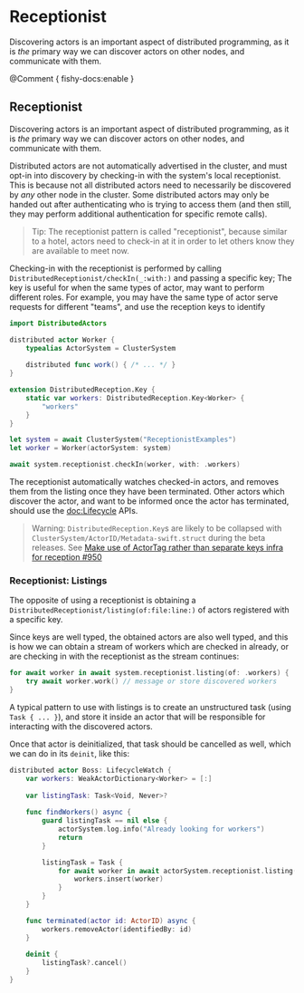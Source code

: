 # Receptionist

Discovering actors is an important aspect of distributed programming, as it is _the_ primary way we can discover actors on other nodes,
and communicate with them.

@Comment { 
    fishy-docs:enable
}

## Receptionist

Discovering actors is an important aspect of distributed programming, as it is _the_ primary way we can discover actors on other nodes,
and communicate with them.

Distributed actors are not automatically advertised in the cluster, and must opt-in into discovery by checking-in with the system's local
receptionist. This is because not all distributed actors need to necessarily be discovered by _any_ other node in the cluster. 
Some distributed actors may only be handed out after authenticating who is trying to access them (and then still, they may perform
additional authentication for specific remote calls).

> Tip: The receptionist pattern is called "receptionist", because similar to a hotel, actors need to check-in at it in
> order to let others know they are available to meet now.
 
Checking-in with the receptionist is performed by calling ``DistributedReceptionist/checkIn(_:with:)`` and passing a 
specific key; The key is useful for when the same types of actor, may want to perform different roles. For example, you may
have the same type of actor serve requests for different "teams", and use the reception keys to identify 

```swift
import DistributedActors

distributed actor Worker {
    typealias ActorSystem = ClusterSystem
    
    distributed func work() { /* ... */ }
}

extension DistributedReception.Key {
    static var workers: DistributedReception.Key<Worker> {
        "workers"
    }
}
```

```swift
let system = await ClusterSystem("ReceptionistExamples")
let worker = Worker(actorSystem: system)
```

```swift
await system.receptionist.checkIn(worker, with: .workers) 
```

The receptionist automatically watches checked-in actors, and removes them from the listing once they have been terminated.
Other actors which discover the actor, and want to be informed once the actor has terminated, should use the <doc:Lifecycle> APIs.

> Warning: `DistributedReception.Key`s are likely to be collapsed with ``ClusterSystem/ActorID/Metadata-swift.struct`` during the beta releases.
> See [Make use of ActorTag rather than separate keys infra for reception #950](https://github.com/apple/swift-distributed-actors/issues/950)

### Receptionist: Listings

The opposite of using a receptionist is obtaining a ``DistributedReceptionist/listing(of:file:line:)`` of actors registered with a specific key.

Since keys are well typed, the obtained actors are also well typed, and this is how we can obtain a stream of workers which are checked in already, or are checking in with the receptionist as the stream continues:

```swift
for await worker in await system.receptionist.listing(of: .workers) {
    try await worker.work() // message or store discovered workers
}
```

A typical pattern to use with listings is to create an unstructured task (using `Task { ... }`),
and store it inside an actor that will be responsible for interacting with the discovered actors.

Once that actor is deinitialized, that task should be cancelled as well, which we can do in its `deinit`, like this:

```swift
distributed actor Boss: LifecycleWatch { 
    var workers: WeakActorDictionary<Worker> = [:]
    
    var listingTask: Task<Void, Never>?
    
    func findWorkers() async {
        guard listingTask == nil else {
            actorSystem.log.info("Already looking for workers")
            return
        }

        listingTask = Task {
            for await worker in await actorSystem.receptionist.listing(of: .workers) {
                workers.insert(worker)
            }
        }
    }

    func terminated(actor id: ActorID) async {
        workers.removeActor(identifiedBy: id)
    }
    
    deinit {
        listingTask?.cancel()
    }
}
```

